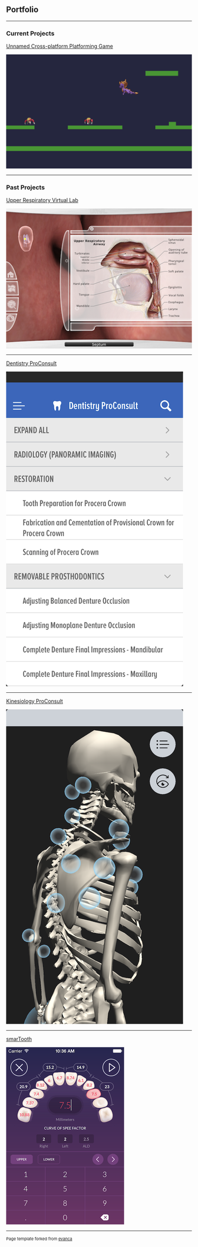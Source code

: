 ## Portfolio

---

### Current Projects

[Unnamed Cross-platform Platforming Game](game/main)

<img src="game/images/gameplay_thumb.png?raw=true"/>

---

### Past Projects

[Upper Respiratory Virtual Lab](projectPages/urvl/main)

<img src="projectPages/urvl/img_map_thumb.png?raw=true"/>

---

[Dentistry ProConsult](/projectPages/dentistryPro/main)

<img src="projectPages/dentistryPro/list_thumb.png?raw=true"/>

---

[Kinesiology ProConsult](/projectPages/otKinesiology/main)

<img src="projectPages/otKinesiology/zoomed_thumb.png?raw=true"/>

---

[smarTooth](/projectPages/smarTooth/main)

<img src="projectPages/smarTooth/calc_thumb.png?raw=true"/>

---
<p style="font-size:11px">Page template forked from <a href="https://github.com/evanca/quick-portfolio">evanca</a></p>
<!-- Remove above link if you don't want to attibute -->
